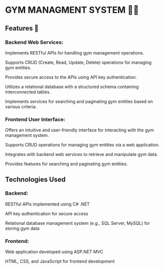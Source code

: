 # GYM MANAGMENT SYSTEM 🏋️‍♀️

## Features 📲

### Backend Web Services:

Implements RESTful APIs for handling gym management operations.

Supports CRUD (Create, Read, Update, Delete) operations for managing gym entities.

Provides secure access to the APIs using API key authentication.

Utilizes a relational database with a structured schema containing interconnected tables.

Implements services for searching and paginating gym entities based on various criteria.

### Frontend User Interface:

Offers an intuitive and user-friendly interface for interacting with the gym management system.

Supports CRUD operations for managing gym entities via a web application.

Integrates with backend web services to retrieve and manipulate gym data.

Provides features for searching and paginating gym entities.

## Technologies Used

### Backend:

RESTful APIs implemented using C# .NET

API key authentication for secure access

Relational database management system (e.g., SQL Server, MySQL) for storing gym data

### Frontend:

Web application developed using ASP.NET MVC

HTML, CSS, and JavaScript for frontend development
